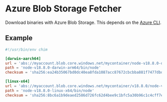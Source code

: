# Azure Blob Storage Fetcher

Download binaries with Azure Blob Storage. This depends on the [Azure CLI](https://docs.microsoft.com/en-us/cli/azure/install-azure-cli).

## Example

```toml title=bin/node
#!/usr/bin/env chim

[darwin-aarch64]
url = 'abs://myaccount.blob.core.windows.net/mycontainer/node-v18.8.0-darwin-arm64.tar.xz'
path = 'node-v18.8.0-darwin-arm64/bin/node'
checksum = 'sha256:ea24b35067bd0dc40ea8fda1087acc87672cbcbba881f7477dbd432e3c03343d'

[linux-x64]
url = 'abs://myaccount.blob.core.windows.net/mycontainer/v18.8.0/node-v18.8.0-linux-x64.tar.gz'
path = 'node-v18.8.0-linux-x64/bin/node'
checksum = 'sha256:8bc6a1b9deaed2586d726fc62d4bee9c1bfc5a30b96c1c4cff7edd15225a11a2'
```
